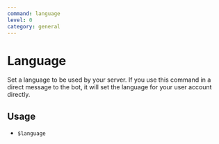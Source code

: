 ```yaml
---
command: language
level: 0
category: general
---
```


# Language

Set a language to be used by your server. If you use this command in a direct message to the bot, it will set the language for your user account directly.

## Usage

 - `$language`
